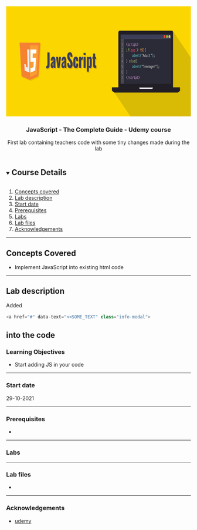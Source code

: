 <br />

<p align="center">
  <a href="img/">
    <img src="../img/Javascript-Illustration.png" alt="cloudofthings" width="800" height="300">
  </a>
  <h3 align="center">JavaScript - The Complete Guide - Udemy course</h3>
<p align="center">
    First lab containing teachers code with some tiny changes made during the lab
    <br />
  </p>
</p>

<details open="open">
  <summary><h2 style="display: inline-block">Course Details</h2></summary>
  <ol>
    <li><a href="#concepts-covered">Concepts covered</a>
    <li><a href="#lab-description">Lab description</a></li>
    </li>
    <li><a href="#start-date">Start date</a></li>
    <li><a href="#prerequisites">Prerequisites</a></li>    
    <li><a href="#labs">Labs</a></li>
    <li><a href="#lab-files">Lab files</a></li>
    <li><a href="#acknowledgements">Acknowledgements</a></li>
  </ol>
</details>

---
## Concepts Covered
* Implement JavaScript into existing html code
---
## Lab description
Added 
```javascript
<a href="#" data-text="<<SOME_TEXT" class="info-modal">
```
into the code
---
### Learning Objectives
* Start adding JS in your code

---
### Start date
29-10-2021

---

### Prerequisites
* 

---

### Labs
---

### Lab files
* 
---

### Acknowledgements
* [udemy](https://www.udemy.com/course/javascript-the-complete-guide-2020-beginner-advanced)

